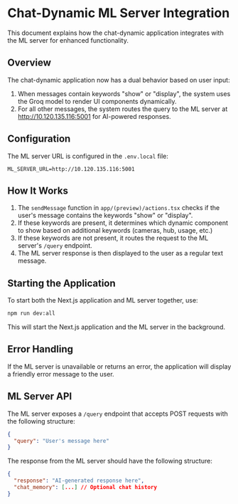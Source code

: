 # Chat-Dynamic ML Server Integration

This document explains how the chat-dynamic application integrates with the ML server for enhanced functionality.

## Overview

The chat-dynamic application now has a dual behavior based on user input:

1. When messages contain keywords "show" or "display", the system uses the Groq model to render UI components dynamically.
2. For all other messages, the system routes the query to the ML server at http://10.120.135.116:5001 for AI-powered responses.

## Configuration

The ML server URL is configured in the `.env.local` file:

```
ML_SERVER_URL=http://10.120.135.116:5001
```

## How It Works

1. The `sendMessage` function in `app/(preview)/actions.tsx` checks if the user's message contains the keywords "show" or "display".
2. If these keywords are present, it determines which dynamic component to show based on additional keywords (cameras, hub, usage, etc.)
3. If these keywords are not present, it routes the request to the ML server's `/query` endpoint.
4. The ML server response is then displayed to the user as a regular text message.

## Starting the Application

To start both the Next.js application and ML server together, use:

```bash
npm run dev:all
```

This will start the Next.js application and the ML server in the background.

## Error Handling

If the ML server is unavailable or returns an error, the application will display a friendly error message to the user.

## ML Server API

The ML server exposes a `/query` endpoint that accepts POST requests with the following structure:

```json
{
  "query": "User's message here"
}
```

The response from the ML server should have the following structure:

```json
{
  "response": "AI-generated response here",
  "chat_memory": [...] // Optional chat history
}
``` 